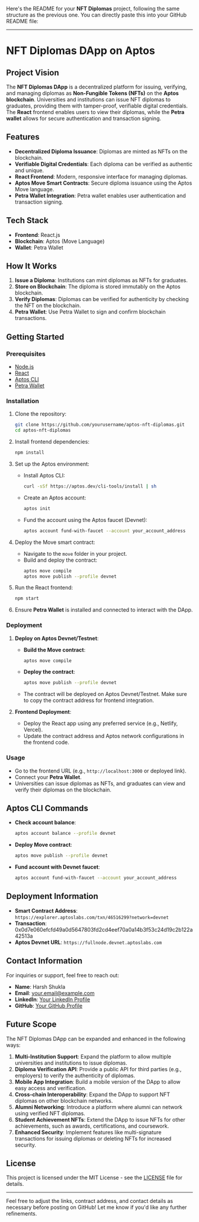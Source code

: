 Here's the README for your **NFT Diplomas** project, following the same structure as the previous one. You can directly paste this into your GitHub README file:

---

# NFT Diplomas DApp on Aptos

## Project Vision
The **NFT Diplomas DApp** is a decentralized platform for issuing, verifying, and managing diplomas as **Non-Fungible Tokens (NFTs)** on the **Aptos blockchain**. Universities and institutions can issue NFT diplomas to graduates, providing them with tamper-proof, verifiable digital credentials. The **React** frontend enables users to view their diplomas, while the **Petra wallet** allows for secure authentication and transaction signing.

## Features
- **Decentralized Diploma Issuance**: Diplomas are minted as NFTs on the blockchain.
- **Verifiable Digital Credentials**: Each diploma can be verified as authentic and unique.
- **React Frontend**: Modern, responsive interface for managing diplomas.
- **Aptos Move Smart Contracts**: Secure diploma issuance using the Aptos Move language.
- **Petra Wallet Integration**: Petra wallet enables user authentication and transaction signing.

## Tech Stack
- **Frontend**: React.js
- **Blockchain**: Aptos (Move Language)
- **Wallet**: Petra Wallet

## How It Works
1. **Issue a Diploma**: Institutions can mint diplomas as NFTs for graduates.
2. **Store on Blockchain**: The diploma is stored immutably on the Aptos blockchain.
3. **Verify Diplomas**: Diplomas can be verified for authenticity by checking the NFT on the blockchain.
4. **Petra Wallet**: Use Petra Wallet to sign and confirm blockchain transactions.

## Getting Started

### Prerequisites
- [Node.js](https://nodejs.org/)
- [React](https://reactjs.org/)
- [Aptos CLI](https://aptos.dev/cli-tools/aptos-cli-tool/)
- [Petra Wallet](https://petra.app/)

### Installation

1. Clone the repository:
   ```bash
   git clone https://github.com/yourusername/aptos-nft-diplomas.git
   cd aptos-nft-diplomas
   ```

2. Install frontend dependencies:
   ```bash
   npm install
   ```

3. Set up the Aptos environment:
   - Install Aptos CLI:  
     ```bash
     curl -sSf https://aptos.dev/cli-tools/install | sh
     ```
   - Create an Aptos account:
     ```bash
     aptos init
     ```
   - Fund the account using the Aptos faucet (Devnet):
     ```bash
     aptos account fund-with-faucet --account your_account_address
     ```

4. Deploy the Move smart contract:
   - Navigate to the `move` folder in your project.
   - Build and deploy the contract:
     ```bash
     aptos move compile
     aptos move publish --profile devnet
     ```

5. Run the React frontend:
   ```bash
   npm start
   ```

6. Ensure **Petra Wallet** is installed and connected to interact with the DApp.

### Deployment

1. **Deploy on Aptos Devnet/Testnet**:
   - **Build the Move contract**:
     ```bash
     aptos move compile
     ```
   - **Deploy the contract**:
     ```bash
     aptos move publish --profile devnet
     ```
   - The contract will be deployed on Aptos Devnet/Testnet. Make sure to copy the contract address for frontend integration.
   
2. **Frontend Deployment**:
   - Deploy the React app using any preferred service (e.g., Netlify, Vercel).
   - Update the contract address and Aptos network configurations in the frontend code.

### Usage
- Go to the frontend URL (e.g., `http://localhost:3000` or deployed link).
- Connect your **Petra Wallet**.
- Universities can issue diplomas as NFTs, and graduates can view and verify their diplomas on the blockchain.

## Aptos CLI Commands
- **Check account balance**:
  ```bash
  aptos account balance --profile devnet
  ```
- **Deploy Move contract**:
  ```bash
  aptos move publish --profile devnet
  ```
- **Fund account with Devnet faucet**:
  ```bash
  aptos account fund-with-faucet --account your_account_address
  ```

## Deployment Information
- **Smart Contract Address**: `https://explorer.aptoslabs.com/txn/46516299?network=devnet`
- **Transaction**: 0x0d7e060efcfd49a0d5647803fd2cd4eef70a0a14b3f53c24d19c2b122a42513a
- **Aptos Devnet URL**: `https://fullnode.devnet.aptoslabs.com`

## Contact Information
For inquiries or support, feel free to reach out:

- **Name**: Harsh Shukla
- **Email**: your.email@example.com
- **LinkedIn**: [Your LinkedIn Profile](https://linkedin.com/in/your-profile)
- **GitHub**: [Your GitHub Profile](https://github.com/yourusername)

## Future Scope
The NFT Diplomas DApp can be expanded and enhanced in the following ways:
1. **Multi-Institution Support**: Expand the platform to allow multiple universities and institutions to issue diplomas.
2. **Diploma Verification API**: Provide a public API for third parties (e.g., employers) to verify the authenticity of diplomas.
3. **Mobile App Integration**: Build a mobile version of the DApp to allow easy access and verification.
4. **Cross-chain Interoperability**: Expand the DApp to support NFT diplomas on other blockchain networks.
5. **Alumni Networking**: Introduce a platform where alumni can network using verified NFT diplomas.
6. **Student Achievement NFTs**: Extend the DApp to issue NFTs for other achievements, such as awards, certifications, and coursework.
7. **Enhanced Security**: Implement features like multi-signature transactions for issuing diplomas or deleting NFTs for increased security.

## License
This project is licensed under the MIT License - see the [LICENSE](LICENSE) file for details.

---

Feel free to adjust the links, contract address, and contact details as necessary before posting on GitHub! Let me know if you'd like any further refinements.
